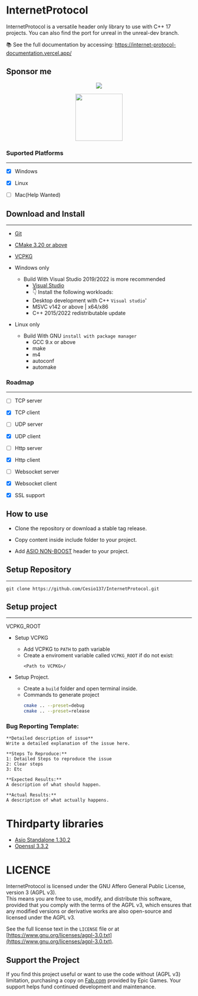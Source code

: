 # InternetProtocol

InternetProtocol is a versatile header only library to use with C++ 17 projects. You can also find the port for unreal
in the unreal-dev branch.

📚 See the full documentation by accessing: https://internet-protocol-documentation.vercel.app/

## Sponsor me

<p align="center">
  <a href="https://www.paypal.com/donate?hosted_button_id=L48BPZ4VVCN6Q"><img src="https://www.paypalobjects.com/en_US/i/btn/btn_donateCC_LG.gif"></a>
</p>
<p align="center">
  <a href="https://nubank.com.br/pagar/1bcou4/5D6eezlHdm"><img src="https://logodownload.org/wp-content/uploads/2020/02/pix-bc-logo.png" width="128"></a>
</p>

### Suported Platforms

---

- [x] Windows

- [X] Linux

- [ ] Mac(Help Wanted)

## Download and Install

---

- [Git](https://git-scm.com)

- [CMake 3.20 or above](https://cmake.org/download/)

- [VCPKG](https://vcpkg.io/en/index.html)

- Windows only
    - Build With Visual Studio 2019/2022 is more recommended
        - [Visual Studio](https://visualstudio.microsoft.com/downloads/)
        - 👇 Install the following workloads:
        - Desktop development with C++ ```Visual studio```'
        - MSVC v142 or above | x64/x86
        - C++ 2015/2022 redistributable update

- Linux only
    - Build With GNU ```install with package manager```
        - GCC 9.x or above
        - make
        - m4
        - autoconf
        - automake

### Roadmap

---

- [ ] TCP server

- [X] TCP client

- [ ] UDP server

- [X] UDP client

- [ ] Http server

- [X] Http client

- [ ] Websocket server

- [X] Websocket client

- [X] SSL support

## How to use

- Clone the repository or download a stable tag release.

- Copy content inside include folder to your project.

- Add [ASIO NON-BOOST](https://sourceforge.net/projects/asio/files/asio/) header to your project.

## Setup Repository

---

```shell
git clone https://github.com/Cesio137/InternetProtocol.git
```

## Setup project

---

VCPKG_ROOT

* Setup VCPKG
	* Add VCPKG to `PATH` to path variable
    * Create a enviroment variable called `VCPKG_ROOT` if do not exist:
         ```Path
      <Path to VCPKG>/
      ```

* Setup Project.
    * Create a `build` folder and open terminal inside.
    * Commands to generate project
       ```bash
      cmake .. --preset=debug
      cmake .. --preset=release
      ``` 

### Bug Reporting Template:

```
**Detailed description of issue**
Write a detailed explanation of the issue here.

**Steps To Reproduce:**
1: Detailed Steps to reproduce the issue 
2: Clear steps
3: Etc

**Expected Results:**
A description of what should happen.

**Actual Results:**
A description of what actually happens.
```

# Thirdparty libraries

- [Asio Standalone 1.30.2](https://think-async.com/Asio/)
- [Openssl 3.3.2](https://www.openssl.org/)

# LICENCE

InternetProtocol is licensed under the GNU Affero General Public License, version 3 (AGPL v3).  
This means you are free to use, modify, and distribute this software, provided that you comply with the terms of the
AGPL v3, which ensures that any modified versions or derivative works are also open-source and licensed under the AGPL
v3.

See the full license text in the `LICENSE` file or
at [https://www.gnu.org/licenses/agpl-3.0.txt](https://www.gnu.org/licenses/agpl-3.0.txt).

## Support the Project

If you find this project useful or want to use the code without (AGPL v3) limitation, purchasing a copy
on [Fab.com](https://www.fab.com) provided by Epic Games. Your support helps fund continued development and maintenance.

